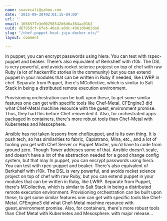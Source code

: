 ```yaml
---
name: suavecali@yahoo.com
date: '2015-09-30T02:01:15-04:00'
url: ''
email: 1656577e3e00298542d6d6a364aa91b2
uuid: d6795dcf-6fe6-40e8-a0dc-4961d0402da6
slug: "/chef-puppet-heat-juju-docker-etc/"
layout: comment

---
```


In puppet, you can encrypt passwords using hiera.  You can test with rspec-puppet and beaker.  There's also equivalent of Berkshelf with r10k.   The DSL is very powerful, and avoids rocket science projecst on top of chef with raw Ruby (a lot of hackerrific stories in the community) but you can extend puppet in your modules that can be written in Ruby if needed, like LWRP in chef.  Separate from Puppet, there's MCollective, which is similar to Salt Stack in being a distributed remote execution environment.

Provisioning orchestration can be built upon these, to get some similar features one can get with specific tools like Chef-Metal.  CFEngine3 did what Chef-Metal machine resource with the guest_environment promise.  Thus, they had this before Chef reinvented it. Also, for orchestrated apps packaged in containers, there's more robust tools than Chef-Metal with Kubernetes and Mesosphere.

Ansible has not taken lessons from chef/puppet, and is its own thing.  It is push tech, so has similarities to fabric, Capistrano, Mina, etc., and a lot of tooling you get with Chef Server or Puppet Master, you'd have to code from ground zero.  Though Tower addreses some of that.  Ansible doesn't scale, and doesn't have a lot of the abstraction needed for a good change config system, but that may In puppet, you can encrypt passwords using hiera.  You can test with rpec-puppet and beaker.  There's also equivalent of Berkshelf with r10k.   The DSL is very powerful, and avoids rocket science project on top of chef with raw Ruby, but you can extend puppet in your modules that can be written in Ruby, like LWRP.  Separate from Puppet, there's MCollective, which is similar to Salt Stack in being a distributed remote execution environment.  Provisioning orchestration can be built upon these, to get some similar features one can get with specific tools like Chef-Metal.  CFEngine3 did what Chef-Metal machine resource with guest_environment promise.  Also, for containers, there's more robust tools than Chef Metal with Kubernetes and Mesosphere. with major release...
